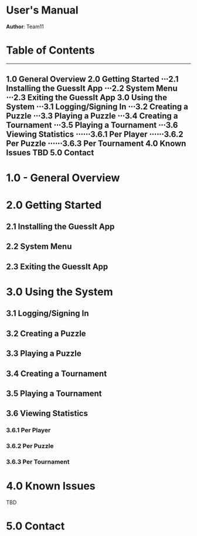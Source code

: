 # User's Manual

**Author**: Team11

# Table of Contents
---
1.0 General Overview
2.0 Getting Started
⋅⋅⋅2.1 Installing the GuessIt App
⋅⋅⋅2.2 System Menu
⋅⋅⋅2.3 Exiting the GuessIt App
3.0 Using the System
⋅⋅⋅3.1 Logging/Signing In
⋅⋅⋅3.2 Creating a Puzzle
⋅⋅⋅3.3 Playing a Puzzle
⋅⋅⋅3.4 Creating a Tournament
⋅⋅⋅3.5 Playing a Tournament
⋅⋅⋅3.6 Viewing Statistics
⋅⋅⋅⋅⋅⋅3.6.1 Per Player
⋅⋅⋅⋅⋅⋅3.6.2 Per Puzzle
⋅⋅⋅⋅⋅⋅3.6.3 Per Tournament
4.0 Known Issues
TBD
5.0 Contact
---
# 1.0 - General Overview

# 2.0 Getting Started

## 2.1 Installing the GuessIt App

## 2.2 System Menu
	
## 2.3 Exiting the GuessIt App

# 3.0 Using the System

## 3.1 Logging/Signing In

## 3.2 Creating a Puzzle

## 3.3 Playing a Puzzle

## 3.4 Creating a Tournament

## 3.5 Playing a Tournament

## 3.6 Viewing Statistics

### 3.6.1 Per Player

### 3.6.2 Per Puzzle

### 3.6.3 Per Tournament

# 4.0 Known Issues
TBD

# 5.0 Contact


